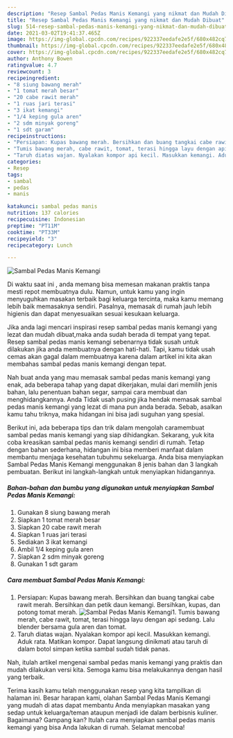 ```yaml
---
description: "Resep Sambal Pedas Manis Kemangi yang nikmat dan Mudah Dibuat"
title: "Resep Sambal Pedas Manis Kemangi yang nikmat dan Mudah Dibuat"
slug: 514-resep-sambal-pedas-manis-kemangi-yang-nikmat-dan-mudah-dibuat
date: 2021-03-02T19:41:37.465Z
image: https://img-global.cpcdn.com/recipes/922337eedafe2e5f/680x482cq70/sambal-pedas-manis-kemangi-foto-resep-utama.jpg
thumbnail: https://img-global.cpcdn.com/recipes/922337eedafe2e5f/680x482cq70/sambal-pedas-manis-kemangi-foto-resep-utama.jpg
cover: https://img-global.cpcdn.com/recipes/922337eedafe2e5f/680x482cq70/sambal-pedas-manis-kemangi-foto-resep-utama.jpg
author: Anthony Bowen
ratingvalue: 4.7
reviewcount: 3
recipeingredient:
- "8 siung bawang merah"
- "1 tomat merah besar"
- "20 cabe rawit merah"
- "1 ruas jari terasi"
- "3 ikat kemangi"
- "1/4 keping gula aren"
- "2 sdm minyak goreng"
- "1 sdt garam"
recipeinstructions:
- "Persiapan: Kupas bawang merah. Bersihkan dan buang tangkai cabe rawit merah. Bersihkan dan petik daun kemangi. Bersihkan, kupas, dan potong tomat merah."
- "Tumis bawang merah, cabe rawit, tomat, terasi hingga layu dengan api sedang. Lalu blender bersama gula aren dan tomat."
- "Taruh diatas wajan. Nyalakan kompor api kecil. Masukkan kemangi. Aduk rata. Matikan kompor. Dapat langsung dinikmati atau taruh di dalam botol simpan ketika sambal sudah tidak panas."
categories:
- Resep
tags:
- sambal
- pedas
- manis

katakunci: sambal pedas manis 
nutrition: 137 calories
recipecuisine: Indonesian
preptime: "PT11M"
cooktime: "PT33M"
recipeyield: "3"
recipecategory: Lunch

---
```



![Sambal Pedas Manis Kemangi](https://img-global.cpcdn.com/recipes/922337eedafe2e5f/680x482cq70/sambal-pedas-manis-kemangi-foto-resep-utama.jpg)

Di waktu  saat ini , anda memang bisa memesan makanan praktis tanpa mesti repot membuatnya dulu. Namun, untuk kamu yang ingin menyuguhkan masakan terbaik bagi keluarga tercinta, maka kamu memang lebih baik memasaknya sendiri. Pasalnya, memasak di rumah jauh lebih higienis dan dapat menyesuaikan sesuai kesukaan keluarga.

Jika anda lagi mencari inspirasi resep sambal pedas manis kemangi yang lezat dan mudah dibuat,maka anda sudah berada di tempat yang tepat. Resep sambal pedas manis kemangi  sebenarnya tidak susah untuk dilakukan jika anda membuatnya dengan hati-hati. Tapi, kamu tidak usah cemas akan gagal dalam membuatnya 
karena dalam artikel ini kita akan membahas sambal pedas manis kemangi dengan tepat.  



Nah buat anda yang mau memasak sambal pedas manis kemangi yang enak, ada beberapa tahap yang dapat dikerjakan, mulai dari memilih jenis bahan, lalu penentuan bahan segar, sampai cara membuat dan menghidangkannya. Anda Tidak usah pusing jika hendak memasak sambal pedas manis kemangi yang lezat di mana pun anda berada. Sebab, asalkan kamu  tahu triknya, maka hidangan ini bisa jadi suguhan yang spesial.

Berikut ini, ada beberapa tips dan trik dalam mengolah caramembuat sambal pedas manis kemangi yang siap dihidangkan. Sekarang, yuk kita coba kreasikan sambal pedas manis kemangi sendiri di rumah. Tetap dengan bahan sederhana, hidangan ini bisa memberi manfaat dalam membantu menjaga kesehatan tubuhmu sekeluarga. Anda bisa menyiapkan Sambal Pedas Manis Kemangi menggunakan 8 jenis bahan dan 3 langkah pembuatan. Berikut ini langkah-langkah untuk menyiapkan hidangannya.

<!--inarticleads1-->

##### Bahan-bahan dan bumbu yang digunakan untuk menyiapkan Sambal Pedas Manis Kemangi:

1. Gunakan 8 siung bawang merah
1. Siapkan 1 tomat merah besar
1. Siapkan 20 cabe rawit merah
1. Siapkan 1 ruas jari terasi
1. Sediakan 3 ikat kemangi
1. Ambil 1/4 keping gula aren
1. Siapkan 2 sdm minyak goreng
1. Gunakan 1 sdt garam




<!--inarticleads2-->

##### Cara membuat Sambal Pedas Manis Kemangi:

1. Persiapan: Kupas bawang merah. Bersihkan dan buang tangkai cabe rawit merah. Bersihkan dan petik daun kemangi. Bersihkan, kupas, dan potong tomat merah.
<img src="https://img-global.cpcdn.com/steps/f29975eff28c7630/160x128cq70/sambal-pedas-manis-kemangi-langkah-memasak-1-foto.jpg" alt="Sambal Pedas Manis Kemangi">1. Tumis bawang merah, cabe rawit, tomat, terasi hingga layu dengan api sedang. Lalu blender bersama gula aren dan tomat.
1. Taruh diatas wajan. Nyalakan kompor api kecil. Masukkan kemangi. Aduk rata. Matikan kompor. Dapat langsung dinikmati atau taruh di dalam botol simpan ketika sambal sudah tidak panas.




Nah, itulah artikel mengenai  sambal pedas manis kemangi  yang praktis dan mudah dilakukan versi kita. Semoga kamu bisa melakukannya dengan hasil yang terbaik. 

Terima kasih kamu telah menggunakan resep yang kita tampilkan di halaman ini. Besar harapan kami, olahan  Sambal Pedas Manis Kemangi yang mudah di atas dapat membantu Anda menyiapkan masakan yang sedap untuk keluarga/teman ataupun menjadi ide dalam berbisnis kuliner. Bagaimana? Gampang kan? Itulah cara menyiapkan sambal pedas manis kemangi yang bisa Anda lakukan di rumah. Selamat mencoba!

